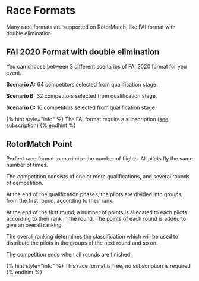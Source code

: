 # Race Formats

Many race formats are supported on RotorMatch, like FAI format with double elimination.

## FAI 2020 Format with double elimination

You can choose between 3 different scenarios of FAI 2020 format for you event.

**Scenario A:** 64 competitors selected from qualification stage.

**Scenario B:** 32 competitors selected from qualification stage.

**Scenario C:** 16 competitors selected from qualification stage.

{% hint style="info" %} The FAI format require a subscription ([see subscription](subscription.md)) {% endhint %}

## RotorMatch Point

Perfect race format to maximize the number of flights. All pilots fly the same number of times.

The competition consists of one or more qualifications, and several rounds of competition.

At the end of the qualification phases, the pilots are divided into groups, from the first round, according to their rank.

At the end of the first round, a number of points is allocated to each pilots according to their rank in the round. The points of each round is added to give an overall ranking.

The overall ranking determines the classification which will be used to distribute the pilots in the groups of the next round and so on.

The competition ends when all rounds are finished.

{% hint style="info" %} This race format is free, no subscription is required {% endhint %}